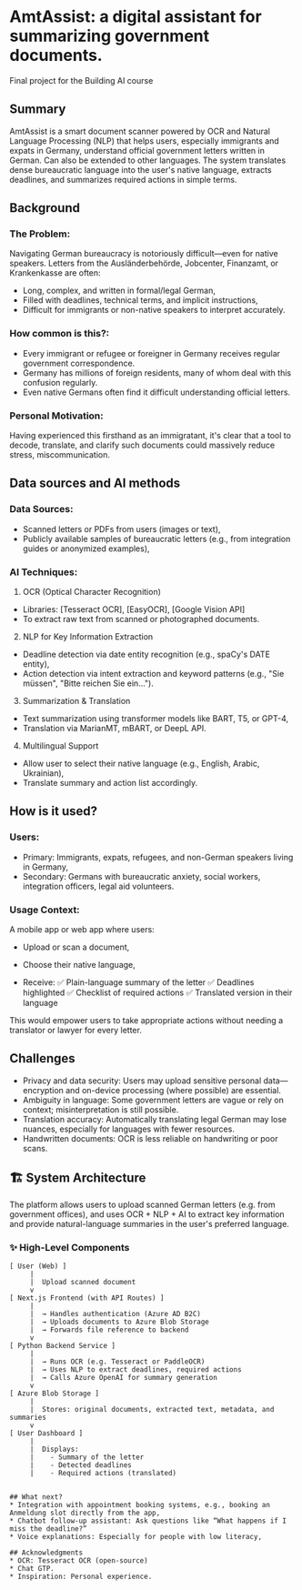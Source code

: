 # AmtAssist: a digital assistant for summarizing government documents.

Final project for the Building AI course

## Summary

AmtAssist is a smart document scanner powered by OCR and Natural Language Processing (NLP) that helps users, especially immigrants and expats in Germany, understand official government letters written in German. Can also be extended to other languages.
The system translates dense bureaucratic language into the user's native language, extracts deadlines, and summarizes required actions in simple terms.

## Background

### The Problem:
Navigating German bureaucracy is notoriously difficult—even for native speakers. Letters from the Ausländerbehörde, Jobcenter, Finanzamt, or Krankenkasse are often:

* Long, complex, and written in formal/legal German,
* Filled with deadlines, technical terms, and implicit instructions,
* Difficult for immigrants or non-native speakers to interpret accurately.

### How common is this?:

* Every immigrant or refugee or foreigner in Germany receives regular government correspondence.
* Germany has millions of foreign residents, many of whom deal with this confusion regularly.
* Even native Germans often find it difficult understanding official letters.

### Personal Motivation:
Having experienced this firsthand as an immigratant, it's clear that a tool to decode, translate, and clarify such documents could massively reduce stress, miscommunication.

## Data sources and AI methods

### Data Sources:
* Scanned letters or PDFs from users (images or text),
* Publicly available samples of bureaucratic letters (e.g., from integration guides or anonymized examples),

### AI Techniques:
1. OCR (Optical Character Recognition)
* Libraries: [Tesseract OCR], [EasyOCR], [Google Vision API]
* To extract raw text from scanned or photographed documents.

2. NLP for Key Information Extraction
* Deadline detection via date entity recognition (e.g., spaCy's DATE entity),
* Action detection via intent extraction and keyword patterns (e.g., "Sie müssen", "Bitte reichen Sie ein...").

3. Summarization & Translation
* Text summarization using transformer models like BART, T5, or GPT-4,
* Translation via MarianMT, mBART, or DeepL API.

4. Multilingual Support
* Allow user to select their native language (e.g., English, Arabic, Ukrainian),
* Translate summary and action list accordingly.

## How is it used?

### Users: 
* Primary: Immigrants, expats, refugees, and non-German speakers living in Germany,
* Secondary: Germans with bureaucratic anxiety, social workers, integration officers, legal aid volunteers.

### Usage Context:
A mobile app or web app where users:
* Upload or scan a document,
* Choose their native language,

* Receive:
✅ Plain-language summary of the letter
✅ Deadlines highlighted
✅ Checklist of required actions
✅ Translated version in their language

This would empower users to take appropriate actions without needing a translator or lawyer for every letter.

## Challenges
* Privacy and data security: Users may upload sensitive personal data—encryption and on-device processing (where possible) are essential.
* Ambiguity in language: Some government letters are vague or rely on context; misinterpretation is still possible.
* Translation accuracy: Automatically translating legal German may lose nuances, especially for languages with fewer resources.
* Handwritten documents: OCR is less reliable on handwriting or poor scans.

## 🏗️ System Architecture

The platform allows users to upload scanned German letters (e.g. from government offices), and uses OCR + NLP + AI to extract key information and provide natural-language summaries in the user's preferred language.

### ✨ High-Level Components

```plaintext
[ User (Web) ]
     |
     |  Upload scanned document
     v
[ Next.js Frontend (with API Routes) ]
     |
     |  → Handles authentication (Azure AD B2C)
     |  → Uploads documents to Azure Blob Storage
     |  → Forwards file reference to backend
     v
[ Python Backend Service ]
     |
     |  → Runs OCR (e.g. Tesseract or PaddleOCR)
     |  → Uses NLP to extract deadlines, required actions
     |  → Calls Azure OpenAI for summary generation
     v
[ Azure Blob Storage ]
     |
     |  Stores: original documents, extracted text, metadata, and summaries
     v
[ User Dashboard ]
     |
     |  Displays:
     |    - Summary of the letter
     |    - Detected deadlines
     |    - Required actions (translated)


## What next?
* Integration with appointment booking systems, e.g., booking an Anmeldung slot directly from the app,
* Chatbot follow-up assistant: Ask questions like “What happens if I miss the deadline?”
* Voice explanations: Especially for people with low literacy,

## Acknowledgments
* OCR: Tesseract OCR (open-source)
* Chat GTP.
* Inspiration: Personal experience.
